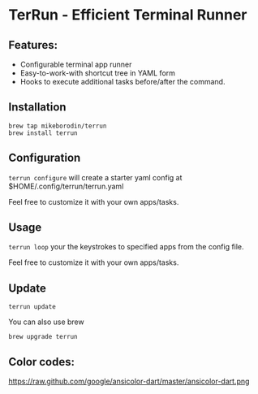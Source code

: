 # TerRun - Efficient Terminal Runner

## Features:
* Configurable terminal app runner
* Easy-to-work-with shortcut tree in YAML form
* Hooks to execute additional tasks before/after the command.

## Installation
```
brew tap mikeborodin/terrun
brew install terrun
```
## Configuration

`terrun configure` will create a starter yaml config at $HOME/.config/terrun/terrun.yaml

Feel free to customize it with your own apps/tasks.


## Usage
`terrun loop` your the keystrokes to specified apps from the config file.

Feel free to customize it with your own apps/tasks.


## Update
```
terrun update
```
You can also use brew
```
brew upgrade terrun
```



## Color codes:
https://raw.github.com/google/ansicolor-dart/master/ansicolor-dart.png